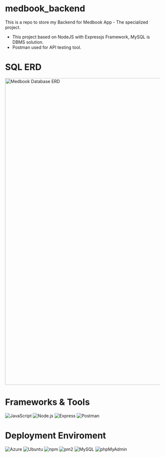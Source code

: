 # medbook_backend
This is a repo to store my Backend for Medbook App - The specialized project.
- This project based on NodeJS with Expressjs Framework, MySQL is DBMS solution.
- Postman used for API testing tool.

# SQL ERD


<img src="https://github.com/7thang1/medbook_backend/assets/80353511/076f269d-5222-4ecf-a62b-5a3afea17932" alt="Medbook Database ERD" width="1000" />

# Frameworks & Tools
![JavaScript](https://img.shields.io/badge/JavaScript-F7DF1E.svg?style=for-the-badge&logo=JavaScript&logoColor=black)
![Node.js](https://img.shields.io/badge/Node.js-339933.svg?style=for-the-badge&logo=nodedotjs&logoColor=white)
![Express](https://img.shields.io/badge/Express-000000.svg?style=for-the-badge&logo=Express&logoColor=white)
![Postman](https://img.shields.io/badge/Postman-FF6C37.svg?style=for-the-badge&logo=Postman&logoColor=white)
# Deployment Enviroment
![Azure](https://img.shields.io/badge/Microsoft%20Azure-0078D4.svg?style=for-the-badge&logo=Microsoft-Azure&logoColor=white)
![Ubuntu](https://img.shields.io/badge/Ubuntu-E95420.svg?style=for-the-badge&logo=Ubuntu&logoColor=white)
![npm](https://img.shields.io/badge/npm-CB3837.svg?style=for-the-badge&logo=npm&logoColor=white)
![pm2](https://img.shields.io/badge/PM2-2B037A.svg?style=for-the-badge&logo=PM2&logoColor=white)
![MySQL](https://img.shields.io/badge/MySQL-4479A1.svg?style=for-the-badge&logo=MySQL&logoColor=white)
![phpMyAdmin](https://img.shields.io/badge/phpMyAdmin-6C78AF.svg?style=for-the-badge&logo=phpMyAdmin&logoColor=white)

